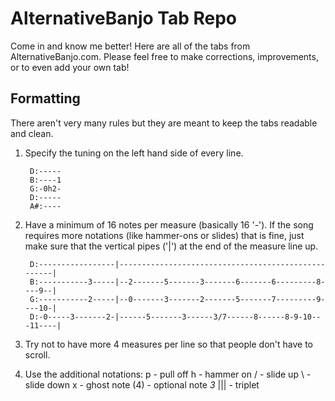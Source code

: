 AlternativeBanjo Tab Repo
=========================

Come in and know me better! Here are all of the tabs from
AlternativeBanjo.com. Please feel free to make corrections,
improvements, or to even add your own tab!

Formatting
----------

There aren't very many rules but they are meant to keep the tabs
readable and clean.

1. Specify the tuning on the left hand side of every line.

        D:-----
        B:----1
        G:-0h2-
        D:-----
        A#:----

2. Have a minimum of 16 notes per measure (basically 16 '-'). If the
   song requires more notations (like hammer-ons or slides) that is
fine, just make sure that the vertical pipes ('|') at the end of the
measure line up.

        D:-----------------|----------------------------------------------------|
        B:-----------3-----|--2-------5-------3-------6-------6---------8----9--|
        G:-----------2-----|--0-------3-------2-------5-------7---------9----10-|
        D:-0-----3-------2-|------5-------3------3/7------8------8-9-10---11----|

3. Try not to have more 4 measures per line so that people don't have to
   scroll.

4. Use the additional notations:
        p   - pull off
        h   - hammer on
        /   - slide up
        \   - slide down
        x   - ghost note
        (4) - optional note
        _3_
        ||| - triplet
